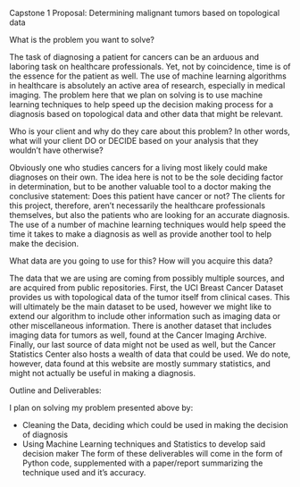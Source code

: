 Capstone 1 Proposal: 
Determining malignant tumors based on topological data

What is the problem you want to solve?

The task of diagnosing a patient for cancers can be an arduous and laboring task on healthcare professionals. Yet, not by coincidence, time is of the essence for the patient as well. The use of machine learning algorithms in healthcare is absolutely an active area of research, especially in medical imaging. The problem here that we plan on solving is to use machine learning techniques to help speed up the decision making process for a diagnosis based on topological data and other data that might be relevant.

Who is your client and why do they care about this problem? In other words, what will your client  DO or DECIDE based on your analysis that they wouldn’t have otherwise?

Obviously one who studies cancers for a living most likely could make diagnoses on their own. The idea here is not to be the sole deciding factor in determination, but to be another valuable tool to a doctor making the conclusive statement: Does this patient have cancer or not? The clients for this project, therefore, aren’t necessarily the healthcare professionals themselves, but also the patients who are looking for an accurate diagnosis. The use of a number of machine learning techniques would help speed the time it takes to make a diagnosis as well as provide another tool to help make the decision.

What data are you going to use for this? How will you acquire this data?

The data that we are using are coming from possibly multiple sources, and are acquired from public repositories. First, the UCI Breast Cancer Dataset provides us with topological data of the tumor itself from clinical cases. This will ultimately be the main dataset to be used, however we might like to extend our algorithm to include other information such as imaging data or other miscellaneous  information. There is another dataset that includes imaging data for tumors as well, found at the Cancer Imaging Archive. Finally, our last source of data might not be used as well, but the Cancer Statistics Center also hosts a wealth of data that could be used. We do note, however, data found at this website are mostly summary statistics, and might not actually be useful in making a diagnosis. 

Outline and Deliverables:

I plan on solving my problem presented above by:
-	Cleaning the Data, deciding which could be used in making the decision of diagnosis
-	Using Machine Learning techniques and Statistics to develop said decision maker
The form of these deliverables will come in the form of Python code, supplemented with a paper/report summarizing the technique 	used and it’s accuracy.
